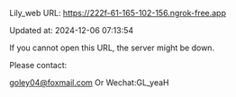 Lily_web URL: https://222f-61-165-102-156.ngrok-free.app

Updated at: 2024-12-06 07:13:54

If you cannot open this URL, the server might be down.

Please contact: 

goley04@foxmail.com Or Wechat:GL_yeaH